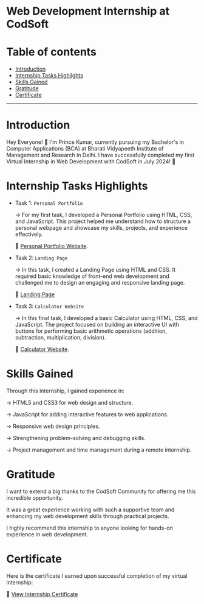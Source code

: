 #  Web Development Internship at CodSoft

# Table of contents

- [Introduction](#introduction)
- [Internship Tasks Highlights](#internship-tasks-highlights)
- [Skills Gained](#skills-gained)
- [Gratitude](#gratitude)
- [Certificate](#certificate)

---

# Introduction

   Hey Everyone! 👋
    I'm Prince Kumar, currently pursuing my Bachelor's in Computer Applications (BCA) at  Bharati Vidyapeeth Institute of Management and Research in Delhi.
    I have successfully completed my first Virtual Internship in Web Development with CodSoft in July 2024! 🏅


 # Internship Tasks Highlights
 
 
- Task 1: `Personal Portfolio`
  
   -> For my first task, I developed a Personal Portfolio using HTML, CSS, and JavaScript. 
   This project helped me understand how to structure a personal webpage and showcase my skills, projects, and experience effectively.

   🔗 [Personal Portfolio Website](https://princekumarsinghmyportfolio.netlify.app).


- Task 2: `Landing Page`
  
  -> In this task, I created a Landing Page using HTML and CSS. It required basic knowledge of front-end web development and challenged me to design an engaging and responsive landing page.

    🔗 [Landing Page](https://github.com/user-attachments/assets/0d805cf9-09f0-4581-b650-07b6f27bf2ec)


- Task 3: `Calculator Website`
  
   -> In this final task, I developed a basic Calculator using HTML, CSS, and JavaScript. The project focused on building an interactive UI with buttons for performing basic arithmetic 
  operations (addition, subtraction, multiplication, division).

  🔗 [Calculator Website](https://princekumarsinghcalculator.netlify.app).



 # Skills Gained


  Through this internship, I gained experience in:

  -> HTML5 and CSS3 for web design and structure.
  
  -> JavaScript for adding interactive features to web applications.
  
  -> Responsive web design principles.
  
  -> Strengthening problem-solving and debugging skills.
  
  -> Project management and time management during a remote internship.



 # Gratitude


  I want to extend a big thanks to the CodSoft Community for offering me this incredible opportunity. 
  
  It was a great experience working with such a supportive team and enhancing my web development skills through practical projects.
  
  I highly recommend this internship to anyone looking for hands-on experience in web development.



  # Certificate

 
   Here is the certificate I earned upon successful completion of my virtual internship:

  🔗 [View Internship Certificate](https://github.com/user-attachments/assets/2724d74a-01d4-4dd6-bf68-aa54945a7e69)
